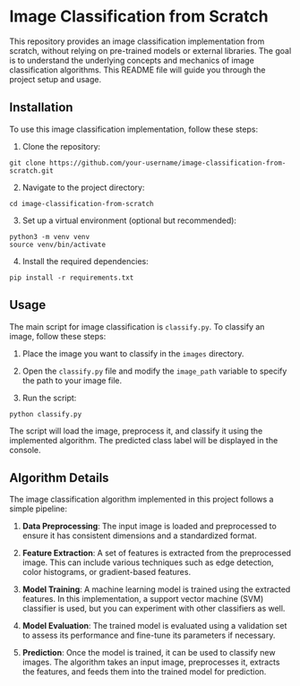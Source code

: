 
# Image Classification from Scratch

This repository provides an image classification implementation from scratch, without relying on pre-trained models or external libraries. The goal is to understand the underlying concepts and mechanics of image classification algorithms. This README file will guide you through the project setup and usage.

## Installation

To use this image classification implementation, follow these steps:

1. Clone the repository:

```shell
git clone https://github.com/your-username/image-classification-from-scratch.git
```

2. Navigate to the project directory:

```shell
cd image-classification-from-scratch
```

3. Set up a virtual environment (optional but recommended):

```shell
python3 -m venv venv
source venv/bin/activate
```

4. Install the required dependencies:

```shell
pip install -r requirements.txt
```

## Usage

The main script for image classification is `classify.py`. To classify an image, follow these steps:

1. Place the image you want to classify in the `images` directory.

2. Open the `classify.py` file and modify the `image_path` variable to specify the path to your image file.

3. Run the script:

```shell
python classify.py
```

The script will load the image, preprocess it, and classify it using the implemented algorithm. The predicted class label will be displayed in the console.

## Algorithm Details

The image classification algorithm implemented in this project follows a simple pipeline:

1. **Data Preprocessing**: The input image is loaded and preprocessed to ensure it has consistent dimensions and a standardized format.

2. **Feature Extraction**: A set of features is extracted from the preprocessed image. This can include various techniques such as edge detection, color histograms, or gradient-based features.

3. **Model Training**: A machine learning model is trained using the extracted features. In this implementation, a support vector machine (SVM) classifier is used, but you can experiment with other classifiers as well.

4. **Model Evaluation**: The trained model is evaluated using a validation set to assess its performance and fine-tune its parameters if necessary.

5. **Prediction**: Once the model is trained, it can be used to classify new images. The algorithm takes an input image, preprocesses it, extracts the features, and feeds them into the trained model for prediction.
